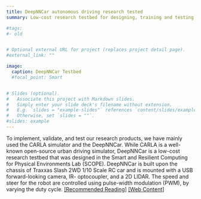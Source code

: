 ```yaml
---
title: DeepNNCar autonomous driving research tested
summary: Low-cost research testbed for designing, training and testing autonomous driving pipelines and assurance components

#tags:
#- old


# Optional external URL for project (replaces project detail page).
#external_link: ""

image:
  caption: DeepNNCar Testbed
  #focal_point: Smart


# Slides (optional).
#   Associate this project with Markdown slides.
#   Simply enter your slide deck's filename without extension.
#   E.g. `slides = "example-slides"` references `content/slides/example-slides.md`.
#   Otherwise, set `slides = ""`.
#slides: example
---
```


To implement, validate, and test our research products, we have mainly used the CARLA simulator and the DeepNNCar. While CARLA is a well-known open-source urban driving simulator, DeepNNCar is a low-cost research testbed that was designed in the Smart and Resilient Computing for Physical Environments Lab (SCOPE). DeepNNCar is built upon the chassis of Traxxas Slash 2WD 1/10 Scale RC car and is mounted with a USB forward-looking camera, IR- optocoupler, and a 2D LIDAR. The speed and steer for the robot are controlled using pulse-width modulation (PWM), by varying the duty cycle. [[Recommended Reading]](https://ieeexplore.ieee.org/abstract/document/8759365) [[Web Content]](https://medium.com/analytics-vidhya/deepnncar-a-testbed-for-autonomous-algorithms-b0db1ec4770c)
